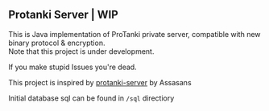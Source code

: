 Protanki Server | WIP
---

This is Java implementation of ProTanki private server, compatible with new binary protocol & encryption.<br>
Note that this project is under development.

If you make stupid Issues you're dead.

This project is inspired by [protanki-server](https://github.com/Assasans/protanki-server/) by Assasans

Initial database sql can be found in `/sql` directiory
